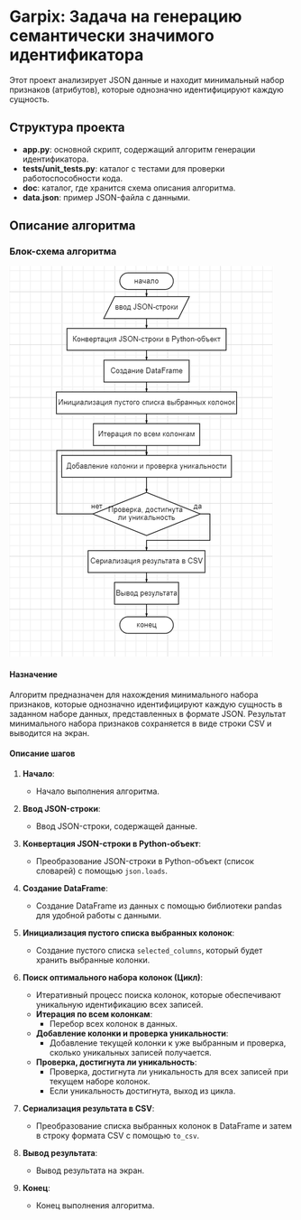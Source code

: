# Garpix: Задача на генерацию семантически значимого идентификатора

Этот проект анализирует JSON данные и находит минимальный набор признаков (атрибутов), которые однозначно идентифицируют каждую сущность.

## Структура проекта

- **app.py**: основной скрипт, содержащий алгоритм генерации идентификатора.
- **tests/unit_tests.py**: каталог с тестами для проверки работоспособности кода.
- **doc**: каталог, где хранится схема описания алгоритма.
- **data.json**: пример JSON-файла с данными.

## Описание алгоритма

### Блок-схема алгоритма

![Блок-схема алгоритма](doc/alg.png)



#### Назначение

Алгоритм предназначен для нахождения минимального набора признаков, которые однозначно идентифицируют каждую сущность в заданном наборе данных, представленных в формате JSON. Результат минимального набора признаков сохраняется в виде строки CSV и выводится на экран.

#### Описание шагов

1. **Начало**:
    - Начало выполнения алгоритма.

2. **Ввод JSON-строки**:
    - Ввод JSON-строки, содержащей данные.

3. **Конвертация JSON-строки в Python-объект**:
    - Преобразование JSON-строки в Python-объект (список словарей) с помощью `json.loads`.

4. **Создание DataFrame**:
    - Создание DataFrame из данных с помощью библиотеки pandas для удобной работы с данными.

5. **Инициализация пустого списка выбранных колонок**:
    - Создание пустого списка `selected_columns`, который будет хранить выбранные колонки.

6. **Поиск оптимального набора колонок (Цикл)**:
    - Итеративный процесс поиска колонок, которые обеспечивают уникальную идентификацию всех записей.
    - **Итерация по всем колонкам**:
        - Перебор всех колонок в данных.
    - **Добавление колонки и проверка уникальности**:
        - Добавление текущей колонки к уже выбранным и проверка, сколько уникальных записей получается.
    - **Проверка, достигнута ли уникальность**:
        - Проверка, достигнута ли уникальность для всех записей при текущем наборе колонок.
        - Если уникальность достигнута, выход из цикла.

7. **Сериализация результата в CSV**:
    - Преобразование списка выбранных колонок в DataFrame и затем в строку формата CSV с помощью `to_csv`.

8. **Вывод результата**:
    - Вывод результата на экран.

9. **Конец**:
    - Конец выполнения алгоритма.

